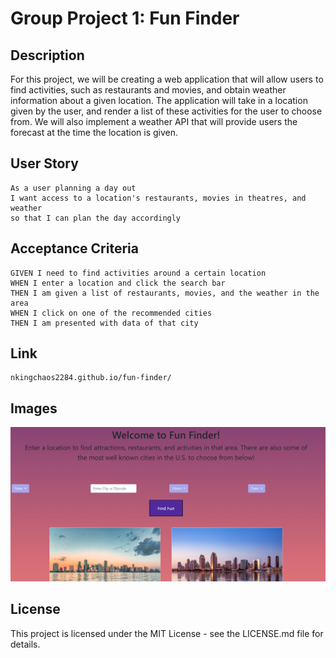 # Group Project 1: Fun Finder

## Description

For this project, we will be creating a web application that will allow users to find activities, such as restaurants and movies, and obtain weather information about a given location. The application will take in a location given by the user, and render a list of these activities for the user to choose from. We will also implement a weather API that will provide users the forecast at the time the location is given.

## User Story

```
As a user planning a day out
I want access to a location's restaurants, movies in theatres, and weather
so that I can plan the day accordingly
```

## Acceptance Criteria

```
GIVEN I need to find activities around a certain location
WHEN I enter a location and click the search bar
THEN I am given a list of restaurants, movies, and the weather in the area
WHEN I click on one of the recommended cities
THEN I am presented with data of that city
```

## Link

```
nkingchaos2284.github.io/fun-finder/
```

## Images

![placeholder-img](./assets/images/page-ss.png)

## License

This project is licensed under the MIT License - see the LICENSE.md file for details.
